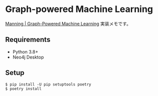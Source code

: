 # Graph-powered Machine Learning

[Manning | Graph-Powered Machine Learning](https://www.manning.com/books/graph-powered-machine-learning) 実装メモです。

## Requirements

- Python 3.8+
- Neo4j Desktop

## Setup

```shell
$ pip install -U pip setuptools poetry
$ poetry install
```
